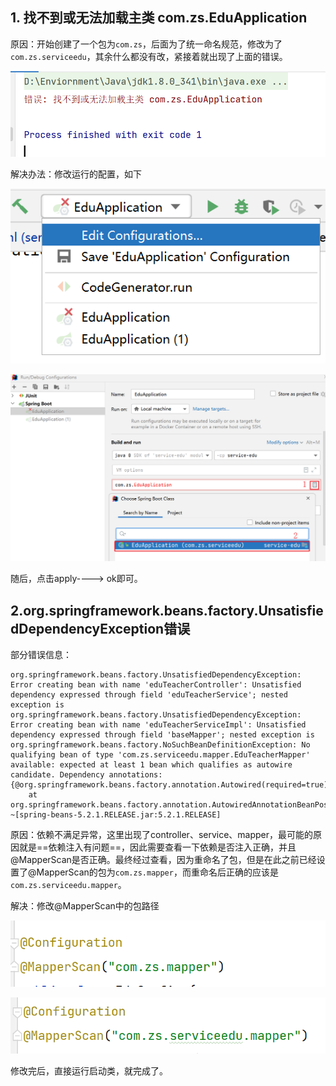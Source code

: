 ## 1. 找不到或无法加载主类 com.zs.EduApplication

原因：开始创建了一个包为`com.zs`，后面为了统一命名规范，修改为了`com.zs.serviceedu`，其余什么都没有改，紧接着就出现了上面的错误。

![](images/找不到主类01.png)

解决办法：修改运行的配置，如下

![](images/找不到主类02.png)

<img src="images/找不到主类03.png" style="zoom:80%;" />

随后，点击apply----> ok即可。

## 2.org.springframework.beans.factory.UnsatisfiedDependencyException错误

部分错误信息：

```shell
org.springframework.beans.factory.UnsatisfiedDependencyException: Error creating bean with name 'eduTeacherController': Unsatisfied dependency expressed through field 'eduTeacherService'; nested exception is org.springframework.beans.factory.UnsatisfiedDependencyException: Error creating bean with name 'eduTeacherServiceImpl': Unsatisfied dependency expressed through field 'baseMapper'; nested exception is org.springframework.beans.factory.NoSuchBeanDefinitionException: No qualifying bean of type 'com.zs.serviceedu.mapper.EduTeacherMapper' available: expected at least 1 bean which qualifies as autowire candidate. Dependency annotations: {@org.springframework.beans.factory.annotation.Autowired(required=true)}
	at org.springframework.beans.factory.annotation.AutowiredAnnotationBeanPostProcessor$AutowiredFieldElement.inject(AutowiredAnnotationBeanPostProcessor.java:639) ~[spring-beans-5.2.1.RELEASE.jar:5.2.1.RELEASE]

```

原因：依赖不满足异常，这里出现了controller、service、mapper，最可能的原因就是==依赖注入有问题==，因此需要查看一下依赖是否注入正确，并且@MapperScan是否正确。最终经过查看，因为重命名了包，但是在此之前已经设置了@MapperScan的包为`com.zs.mapper`，而重命名后正确的应该是`com.zs.serviceedu.mapper`。

解决：修改@MapperScan中的包路径

![](images/依赖不满足异常01.png)

![](images/依赖不满足异常02.png)

修改完后，直接运行启动类，就完成了。